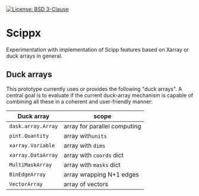 [![License: BSD 3-Clause](https://img.shields.io/badge/License-BSD%203--Clause-blue.svg)](LICENSE)

# Scippx

Experimentation with implementation of Scipp features based on Xarray or duck arrays in general.

## Duck arrays

This prototype currently uses or provides the following "duck arrays".
A central goal is to evaluate if the current duck-array mechanism is capable of combining all these in a coherent and user-friendly manner:

Duck array | scope
---|---
`dask.array.Array`| array for parallel computing
`pint.Quantity`| array with`units`
`xarray.Variable`| array with `dims`
`xarray.DataArray`| array with `coords` dict
`MultiMaskArray`| array with `masks` dict
`BinEdgeArray`| array wrapping N+1 edges
`VectorArray`| array of vectors